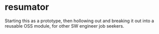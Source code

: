 # resumator

Starting this as a prototype, then hollowing out and breaking it out into a reusable OSS module, for other SW engineer job seekers.